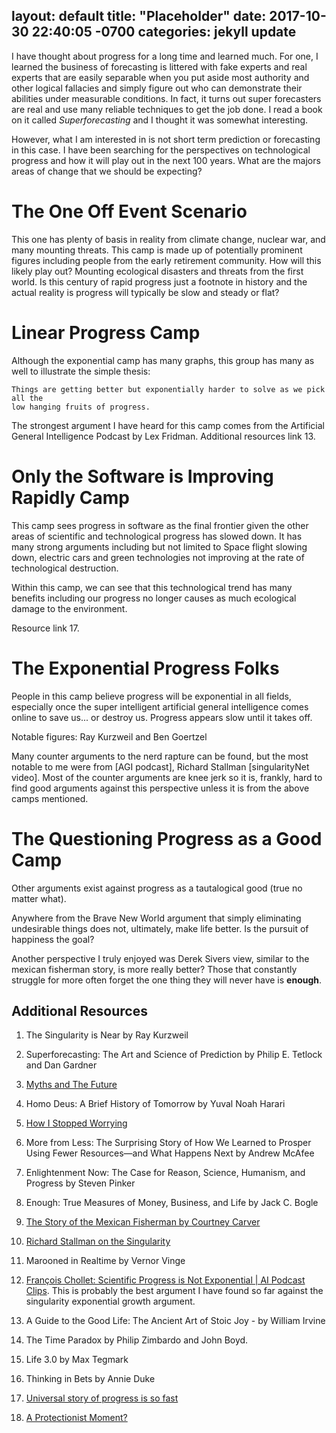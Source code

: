 layout: default
title:  "Placeholder"
date:   2017-10-30 22:40:05 -0700
categories: jekyll update
---

I have thought about progress for a long time and learned much. For one, I
learned the business of forecasting is littered with fake experts
and real experts that are easily separable when you put aside most authority
and other logical fallacies and simply figure out who can demonstrate
their abilities under measurable conditions.
In fact, it turns out super forecasters are real and use many reliable techniques to get
the job done. I read a book on it called _Superforecasting_ and I thought it was
somewhat interesting.

However, what I am interested in is not short term prediction or forecasting in this case.
I have been searching for the perspectives on technological progress and how it will play out in the next 100 years. What are the majors areas of change that we
should be expecting?

# The One Off Event Scenario

This one has plenty of basis in reality from climate change, nuclear war, and many
mounting threats. This camp is made up of potentially prominent figures including
people from the early retirement community. How will this likely play out?
Mounting ecological disasters and threats from the first world. Is this century
of rapid progress just a footnote in history and the actual reality is progress
will typically be slow and steady or flat?

# Linear Progress Camp

Although the exponential camp has many graphs, this group has many as well to illustrate
the simple thesis:

    Things are getting better but exponentially harder to solve as we pick all the
    low hanging fruits of progress.

The strongest argument I have heard for this camp comes from the
Artificial General Intelligence Podcast by Lex Fridman. Additional resources link 13.

# Only the Software is Improving Rapidly Camp

This camp sees progress in software as the final frontier given the other areas
of scientific and technological progress has slowed down. It has many strong arguments
including but not limited to Space flight slowing down, electric cars and green
technologies not improving at the rate of technological destruction.

Within this camp, we can see that this technological trend has many benefits including
our progress no longer causes as much ecological damage to the environment.

Resource link 17.

# The Exponential Progress Folks

People in this camp believe progress will be exponential in all fields, especially
once the super intelligent artificial general intelligence comes online to save us...
or destroy us. Progress appears slow until it takes off.

Notable figures: Ray Kurzweil and Ben Goertzel

Many counter arguments to the nerd rapture can be found, but the most notable
to me were from [AGI podcast], Richard Stallman [singularityNet video].
Most of the counter arguments are knee jerk so it is, frankly, hard to find
good arguments against this perspective unless it is from the above camps mentioned.

# The Questioning Progress as a Good Camp

Other arguments exist against progress as a tautalogical good (true no matter what).

Anywhere from the Brave New World argument that simply eliminating undesirable things
does not, ultimately, make life better. Is the pursuit of happiness the goal?

Another perspective I truly enjoyed was Derek Sivers view, similar to the mexican
fisherman story, is more really better? Those that
constantly struggle for more often forget the one thing they will never have is
**enough**.

## Additional Resources

1. The Singularity is Near by Ray Kurzweil

2. Superforecasting: The Art and Science of Prediction by Philip E. Tetlock and Dan Gardner

3. [Myths and The Future](http://earlyretirementextreme.com/myths-andthe-future.html)

4. Homo Deus: A Brief History of Tomorrow by Yuval Noah Harari

5. [How I Stopped Worrying](https://earlyretirementextreme.com/how-i-learned-to-stop-worrying-and-love-the-end-of-the-world.html)

6. More from Less: The Surprising Story of How We Learned to Prosper Using Fewer Resources―and What Happens Next by Andrew McAfee

7. Enlightenment Now: The Case for Reason, Science, Humanism, and Progress by Steven Pinker

8. Enough: True Measures of Money, Business, and Life by Jack C. Bogle

9. [The Story of the Mexican Fisherman by Courtney Carver](https://bemorewithless.com/the-story-of-the-mexican-fisherman/)

10. [Richard Stallman on the Singularity](https://youtu.be/NB8mCcLRxlg?t=1787)

11. Marooned in Realtime by Vernor Vinge

12. [François Chollet: Scientific Progress is Not Exponential | AI Podcast Clips](https://www.youtube.com/watch?v=-I6plWpbbSQ&t). This is probably the best argument I have found so
far against the singularity exponential growth argument.

13. A Guide to the Good Life: The Ancient Art of Stoic Joy - by William Irvine

14. The Time Paradox by Philip Zimbardo and John Boyd.

15. Life 3.0 by Max Tegmark

16. Thinking in Bets by Annie Duke

17. [Universal story of progress is so fast](https://www.youtube.com/watch?v=nM9f0W2KD5s&feature=youtu.be&t=1400)

18. [A Protectionist Moment?](https://krugman.blogs.nytimes.com/2016/03/09/a-protectionist-moment/)
